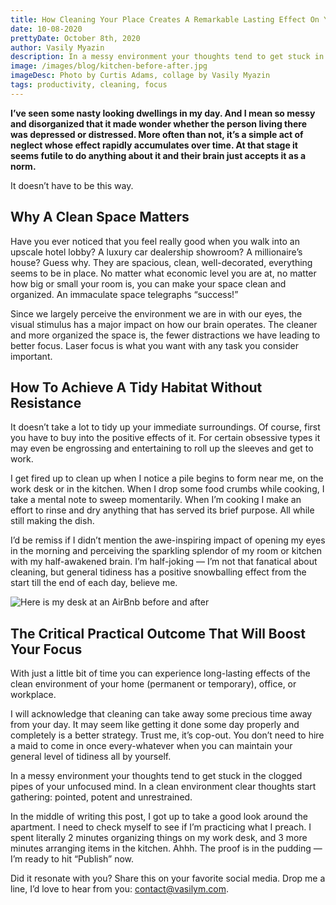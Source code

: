```yaml
---
title: How Cleaning Your Place Creates A Remarkable Lasting Effect On Your Day (Or Week)
date: 10-08-2020
prettyDate: October 8th, 2020
author: Vasily Myazin
description: In a messy environment your thoughts tend to get stuck in the clogged pipes of your unfocused mind. In a clean environment clear thoughts start gathering: pointed, potent and unrestrained.
image: /images/blog/kitchen-before-after.jpg
imageDesc: Photo by Curtis Adams, collage by Vasily Myazin
tags: productivity, cleaning, focus
---
```

**I’ve seen some nasty looking dwellings in my day. And I mean so messy and disorganized that it made wonder whether the person living there was depressed or distressed. More often than not, it’s a simple act of neglect whose effect rapidly accumulates over time. At that stage it seems futile to do anything about it and their brain just accepts it as a norm.**

It doesn’t have to be this way.

## Why A Clean Space Matters

Have you ever noticed that you feel really good when you walk into an upscale hotel lobby? A luxury car dealership showroom? A millionaire’s house? Guess why. They are spacious, clean, well-decorated, everything seems to be in place. No matter what economic level you are at, no matter how big or small your room is, you can make your space clean and organized. An immaculate space telegraphs “success!”

Since we largely perceive the environment we are in with our eyes, the visual stimulus has a major impact on how our brain operates. The cleaner and more organized the space is, the fewer distractions we have leading to better focus. Laser focus is what you want with any task you consider important.

## How To Achieve A Tidy Habitat Without Resistance

It doesn’t take a lot to tidy up your immediate surroundings. Of course, first you have to buy into the positive effects of it. For certain obsessive types it may even be engrossing and entertaining to roll up the sleeves and get to work.

I get fired up to clean up when I notice a pile begins to form near me, on the work desk or in the kitchen. When I drop some food crumbs while cooking, I take a mental note to sweep momentarily. When I’m cooking I make an effort to rinse and dry anything that has served its brief purpose. All while still making the dish.

I’d be remiss if I didn’t mention the awe-inspiring impact of opening my eyes in the morning and perceiving the sparkling splendor of my room or kitchen with my half-awakened brain. I’m half-joking — I’m not that fanatical about cleaning, but general tidiness has a positive snowballing effect from the start till the end of each day, believe me.

![Here is my desk at an AirBnb before and after](/images/blog/tidy-desk.jpg)

## The Critical Practical Outcome That Will Boost Your Focus

With just a little bit of time you can experience long-lasting effects of the clean environment of your home (permanent or temporary), office, or workplace.

I will acknowledge that cleaning can take away some precious time away from your day. It may seem like getting it done some day properly and completely is a better strategy. Trust me, it’s cop-out. You don’t need to hire a maid to come in once every-whatever when you can maintain your general level of tidiness all by yourself.

In a messy environment your thoughts tend to get stuck in the clogged pipes of your unfocused mind. In a clean environment clear thoughts start gathering: pointed, potent and unrestrained.

In the middle of writing this post, I got up to take a good look around the apartment. I need to check myself to see if I’m practicing what I preach. I spent literally 2 minutes organizing things on my work desk, and 3 more minutes arranging items in the kitchen. Ahhh. The proof is in the pudding — I’m ready to hit “Publish” now.

Did it resonate with you? Share this on your favorite social media. Drop me a line, I’d love to hear from you: [contact@vasilym.com](contact@vasilym.com).
